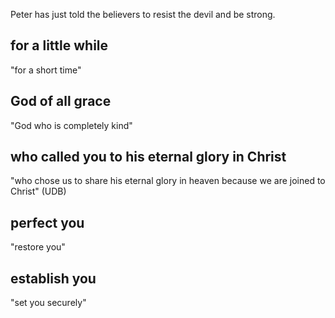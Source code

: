 Peter has just told the believers to resist the devil and be strong.

## for a little while ##

"for a short time"

## God of all grace ##

"God who is completely kind"

## who called you to his eternal glory in Christ ##

"who chose us to share his eternal glory in heaven because we are joined to Christ" (UDB)

## perfect you ##

"restore you"

## establish you ##

"set you securely"